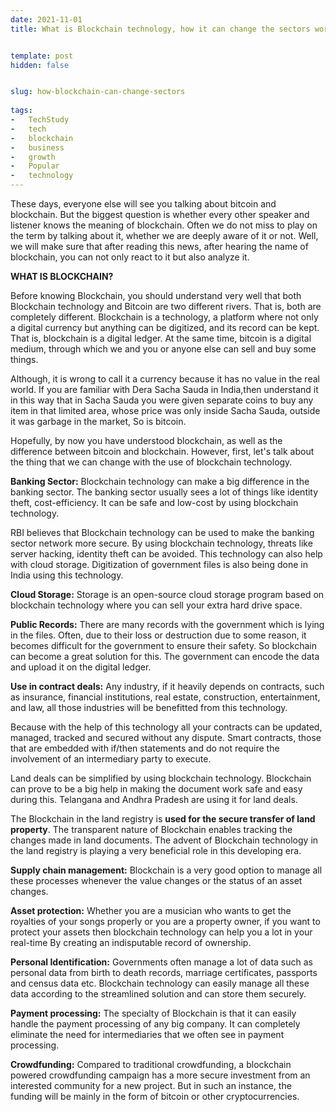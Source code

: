 ```yaml
---
date: 2021-11-01
title: What is Blockchain technology, how it can change the sectors working style?


template: post
hidden: false


slug: how-blockchain-can-change-sectors
  
tags:
-   TechStudy
-   tech
-   blockchain
-   business
-   growth
-   Popular
-   technology
---
```

<!-- more -->

These days, everyone else will see you talking about bitcoin and blockchain. But the biggest question is whether every other speaker and listener knows the meaning of blockchain. Often we do not miss to play on the term by talking about it, whether we are deeply aware of it or not. Well, we will make sure that after reading this news, after hearing the name of blockchain, you can not only react to it but also analyze it.

**WHAT IS BLOCKCHAIN?**

Before knowing Blockchain, you should understand very well that both Blockchain technology and Bitcoin are two different rivers. That is, both are completely different. Blockchain is a technology, a platform where not only a digital currency but anything can be digitized, and its record can be kept. That is, blockchain is a digital ledger. At the same time, bitcoin is a digital medium, through which we and you or anyone else can sell and buy some things.

Although, it is wrong to call it a currency because it has no value in the real world. If you are familiar with Dera Sacha Sauda in India, ​​then understand it in this way that in Sacha Sauda you were given separate coins to buy any item in that limited area, whose price was only inside Sacha Sauda, ​​outside it was garbage in the market, So is bitcoin.

Hopefully, by now you have understood blockchain, as well as the difference between bitcoin and blockchain. However, first, let&#39;s talk about the thing that we can change with the use of blockchain technology.

**Banking Sector:** Blockchain technology can make a big difference in the banking sector. The banking sector usually sees a lot of things like identity theft, cost-efficiency. It can be safe and low-cost by using blockchain technology.

RBI believes that Blockchain technology can be used to make the banking sector network more secure. By using blockchain technology, threats like server hacking, identity theft can be avoided. This technology can also help with cloud storage. Digitization of government files is also being done in India using this technology.

**Cloud Storage:** Storage is an open-source cloud storage program based on blockchain technology where you can sell your extra hard drive space.

**Public Records:** There are many records with the government which is lying in the files. Often, due to their loss or destruction due to some reason, it becomes difficult for the government to ensure their safety. So blockchain can become a great solution for this. The government can encode the data and upload it on the digital ledger.

**Use in contract deals:** Any industry, if it heavily depends on contracts, such as insurance, financial institutions, real estate, construction, entertainment, and law, all those industries will be benefitted from this technology.

Because with the help of this technology all your contracts can be updated, managed, tracked and secured without any dispute. Smart contracts, those that are embedded with if/then statements and do not require the involvement of an intermediary party to execute.

Land deals can be simplified by using blockchain technology. Blockchain can prove to be a big help in making the document work safe and easy during this. Telangana and Andhra Pradesh are using it for land deals.

The Blockchain in the land registry is **used for the secure transfer of land property**. The transparent nature of Blockchain enables tracking the changes made in land documents. The advent of Blockchain technology in the land registry is playing a very beneficial role in this developing era.

**Supply chain management:** ​​Blockchain is a very good option to manage all these processes whenever the value changes or the status of an asset changes.

**Asset protection:** Whether you are a musician who wants to get the royalties of your songs properly or you are a property owner, if you want to protect your assets then blockchain technology can help you a lot in your real-time By creating an indisputable record of ownership.

**Personal Identification:** Governments often manage a lot of data such as personal data from birth to death records, marriage certificates, passports and census data etc. Blockchain technology can easily manage all these data according to the streamlined solution and can store them securely.

**Payment processing:** The specialty of Blockchain is that it can easily handle the payment processing of any big company. It can completely eliminate the need for intermediaries that we often see in payment processing.

**Crowdfunding:** Compared to traditional crowdfunding, a blockchain powered crowdfunding campaign has a more secure investment from an interested community for a new project. But in such an instance, the funding will be mainly in the form of bitcoin or other cryptocurrencies.